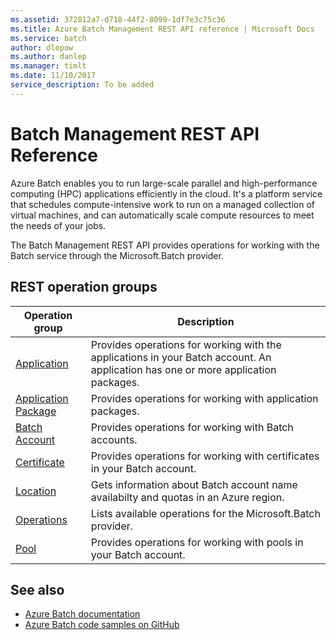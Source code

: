 ```yaml
---
ms.assetid: 372812a7-d718-44f2-8099-1df7e3c75c36
ms.title: Azure Batch Management REST API reference | Microsoft Docs
ms.service: batch
author: dlepow
ms.author: danlep
ms.manager: timlt
ms.date: 11/10/2017
service_description: To be added
---
```


# Batch Management REST API Reference

Azure Batch enables you to run large-scale parallel and high-performance computing (HPC) applications efficiently in the cloud. It's a platform service that schedules compute-intensive work to run on a managed collection of virtual machines, and can automatically scale compute resources to meet the needs of your jobs.

The Batch Management REST API provides operations for working with the Batch service through the Microsoft.Batch provider.

## REST operation groups



| Operation group               | Description                                                                             |
|-------------------------------|-----------------------------------------------------------------------------------------|
| [Application](~/docs-ref-autogen/batchmanagement/application.yml)          | Provides operations for working with the applications in your Batch account. An application has one or more application packages. |
| [Application Package](~/docs-ref-autogen/batchmanagement/applicationpackage.yml)  | Provides operations for working with application packages. |
| [Batch Account](~/docs-ref-autogen/batchmanagement/batchaccount.yml)  | Provides operations for working with Batch accounts. |
| [Certificate](~/docs-ref-autogen/batchmanagement/certificate.yml)  | Provides operations for working with certificates in your Batch account. |
| [Location](~/docs-ref-autogen/batchmanagement/location.yml) | Gets information about Batch account name availabilty and quotas in an Azure region. |
| [Operations](~/docs-ref-autogen/batchmanagement/operations.yml) | Lists available operations for the Microsoft.Batch provider. |
| [Pool](~/docs-ref-autogen/batchmanagement/pool.yml) | Provides operations for working with pools in your Batch account. |

## See also

- [Azure Batch documentation](/azure/batch/)
- [Azure Batch code samples on GitHub](https://github.com/Azure/azure-batch-samples)